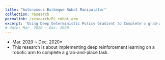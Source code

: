 ```yaml
---
title: "Autonomous Barbeque Robot Manipulator"
collection: research
permalink: /research/RL_robot_arm
excerpt: 'Using Deep Deterministic Policy Gradient to Complete a grab-and-place task.'
# date: Mar. 2020 ~ Dec. 2020
---
```

* Mar. 2020 ~ Dec. 2020*  
* This research is about implementing deep reinforcement learning on a robotic arm to complete a grab-and-place task.

<!-- [Download paper here](http://academicpages.github.io/files/paper2.pdf) -->

<!-- Recommended citation: Goro Yeh, You. (2010). "Paper Title Number 2." <i>Journal 1</i>. 1(2). -->